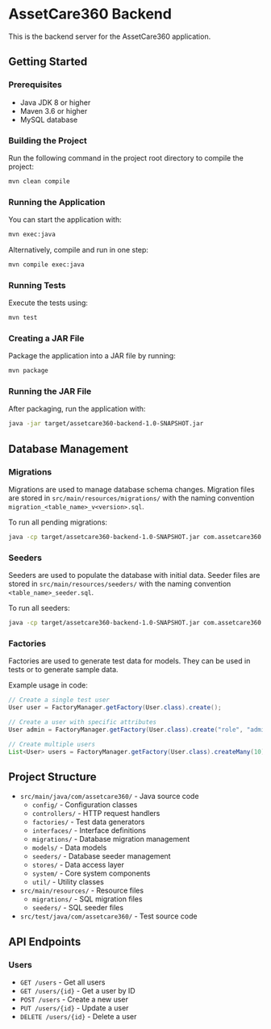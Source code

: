 # AssetCare360 Backend

This is the backend server for the AssetCare360 application.

## Getting Started

### Prerequisites
- Java JDK 8 or higher
- Maven 3.6 or higher
- MySQL database

### Building the Project
Run the following command in the project root directory to compile the project:
```bash
mvn clean compile
```

### Running the Application
You can start the application with:
```bash
mvn exec:java
```

Alternatively, compile and run in one step:
```bash
mvn compile exec:java
```

### Running Tests
Execute the tests using:
```bash
mvn test
```

### Creating a JAR File
Package the application into a JAR file by running:
```bash
mvn package
```

### Running the JAR File
After packaging, run the application with:
```bash
java -jar target/assetcare360-backend-1.0-SNAPSHOT.jar
```

## Database Management

### Migrations

Migrations are used to manage database schema changes. Migration files are stored in `src/main/resources/migrations/` with the naming convention `migration_<table_name>_v<version>.sql`.

To run all pending migrations:

```bash
java -cp target/assetcare360-backend-1.0-SNAPSHOT.jar com.assetcare360.system.DatabaseManager migrate
```

### Seeders

Seeders are used to populate the database with initial data. Seeder files are stored in `src/main/resources/seeders/` with the naming convention `<table_name>_seeder.sql`.

To run all seeders:

```bash
java -cp target/assetcare360-backend-1.0-SNAPSHOT.jar com.assetcare360.system.DatabaseManager seed
```

### Factories

Factories are used to generate test data for models. They can be used in tests or to generate sample data.

Example usage in code:

```java
// Create a single test user
User user = FactoryManager.getFactory(User.class).create();

// Create a user with specific attributes
User admin = FactoryManager.getFactory(User.class).create("role", "admin", "username", "admin_user");

// Create multiple users
List<User> users = FactoryManager.getFactory(User.class).createMany(10);
```

## Project Structure

- `src/main/java/com/assetcare360/` - Java source code
  - `config/` - Configuration classes
  - `controllers/` - HTTP request handlers
  - `factories/` - Test data generators
  - `interfaces/` - Interface definitions
  - `migrations/` - Database migration management
  - `models/` - Data models
  - `seeders/` - Database seeder management
  - `stores/` - Data access layer
  - `system/` - Core system components
  - `util/` - Utility classes
- `src/main/resources/` - Resource files
  - `migrations/` - SQL migration files
  - `seeders/` - SQL seeder files
- `src/test/java/com/assetcare360/` - Test source code

## API Endpoints

### Users

- `GET /users` - Get all users
- `GET /users/{id}` - Get a user by ID
- `POST /users` - Create a new user
- `PUT /users/{id}` - Update a user
- `DELETE /users/{id}` - Delete a user